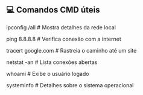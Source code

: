 ## 💻 Comandos CMD úteis

ipconfig /all        # Mostra detalhes da rede local

ping 8.8.8.8         # Verifica conexão com a internet

tracert google.com   # Rastreia o caminho até um site

netstat -an          # Lista conexões abertas

whoami               # Exibe o usuário logado

systeminfo           # Detalhes sobre o sistema operacional
